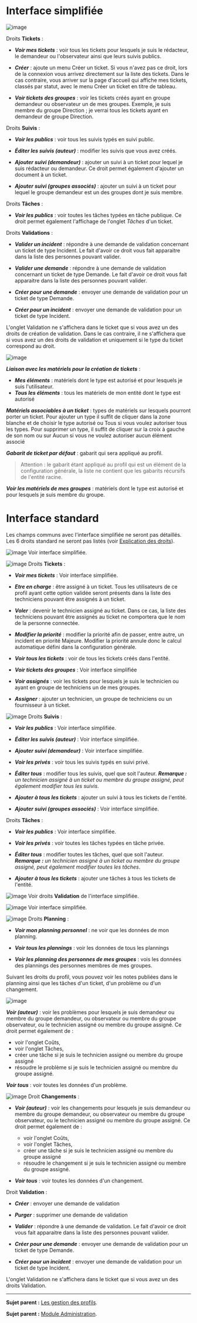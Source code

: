 Interface simplifiée
====================

![image](docs/image/assistancePO.png)

Droits **Tickets** :

  - ***Voir mes tickets*** : voir tous les tickets pour lesquels je suis le rédacteur, le demandeur ou l'observateur ainsi que leurs suivis publics.  

  - ***Créer*** : ajoute un menu Créer un ticket.
  Si vous n'avez pas ce droit, lors de la connexion vous arrivez directement sur la liste des tickets. Dans le cas contraire, vous arriver sur la page d'accueil qui affiche mes tickets, classés par statut, avec le menu Créer un ticket en titre de tableau.

  - ***Voir tickets des groupes*** : voir les tickets créés ayant en groupe demandeur ou observateur un de mes groupes. Exemple, je suis membre du groupe Direction ; je verrai tous les tickets ayant en demandeur de groupe Direction.

Droits **Suivis** :

  - ***Voir les publics*** : voir tous les suivis typés en suivi public.

  - ***Éditer les suivis (auteur)*** : modifier les suivis que vous avez créés.

  - ***Ajouter suivi (demandeur)*** : ajouter un suivi à un ticket pour lequel je suis rédacteur ou demandeur. Ce droit permet également d'ajouter un document à un ticket.

  - ***Ajouter suivi (groupes associés)*** : ajouter un suivi à un ticket pour lequel le groupe demandeur est un des groupes dont je suis membre.

Droits **Tâches** :

  - ***Voir les publics*** : voir toutes les tâches typées en tâche publique.
    Ce droit permet également l'affichage de l'onglet *Tâches* d'un ticket.

Droits **Validations** :

  - ***Valider un incident*** : répondre à une demande de validation concernant un ticket de type Incident. Le fait d'avoir ce droit vous fait apparaitre dans la liste des personnes pouvant valider.

  - ***Valider une demande*** : répondre à une demande de validation concernant un ticket de type Demande. Le fait d'avoir ce droit vous fait apparaitre dans la liste des personnes pouvant valider.

  - ***Créer pour une demande*** : envoyer une demande de validation pour un ticket de type Demande.

  - ***Créer pour un incident*** : envoyer une demande de validation pour un ticket de type Incident.

  L'onglet Validation ne s'affichera dans le ticket que si vous avez un des droits de création de validation. Dans le cas contraire, il ne s'affichera que si vous avez un des droits de validation et uniquement si le type du ticket correspond au droit.


![image](docs/image/associationsPO.png)

***Liaison avec les matériels pour la création de tickets*** : 
  - ***Mes éléments*** : matériels dont le type est autorisé et pour lesquels je suis l'utilisateur.
  - ***Tous les éléments*** : tous les matériels de mon entité dont le type est autorisé

***Matériels associables à un ticket*** : types de matériels sur lesquels pourront porter un ticket. 
  Pour ajouter un type il suffit de cliquer dans la zone blanche et de choisir le type autorisé ou Tous si vous voulez autoriser tous les types.
  Pour supprimer un type, il suffit de cliquer sur la croix à gauche de son nom ou sur Aucun si vous ne voulez autoriser aucun élément associé

***Gabarit de ticket par défaut*** : gabarit qui sera appliqué au profil.

  >Attention : le gabarit étant appliqué au profil qui est un élément de la configuration générale, la liste ne contient que les gabarits récursifs de l'entité racine.

***Voir les matériels de mes groupes*** : matériels dont le type est autorisé et pour lesquels je suis membre du groupe.

Interface standard
==================

Les champs communs avec l'interface simplifiée ne seront pas détaillés.
Les 6 droits standard ne seront pas listés (voir [Explication des droits](index.php?fr/07_Module_Administration/07_Profils/01_Profils.md)).

![image](docs/image/assistance.png)
Voir interface simplifiée.

![image](docs/image/tickets.png)
Droits **Tickets** :

  - ***Voir mes tickets*** : Voir interface simplifiée.

  - ***Etre en charge*** : être assigné à un ticket. Tous les utilisateurs de ce profil ayant cette option validée seront présents dans la liste des techniciens pouvant être assignés à un ticket.

  - ***Voler*** : devenir le technicien assigné au ticket. Dans ce cas, la liste des techniciens pouvant être assignés au ticket ne comportera que le nom de la personne connectée.

  - ***Modifier la priorité*** : modifier la priorité afin de passer, entre autre, un incident en priorité Majeure. 
    Modifier la priorité annule donc le calcul automatique défini dans la configuration générale.

  - ***Voir tous les tickets*** : voir de tous les tickets créés dans l'entité.

  - ***Voir tickets des groupes*** : Voir interface simplifiée

  - ***Voir assignés*** : voir les tickets pour lesquels je suis le technicien ou ayant en groupe de techniciens un de mes groupes.

  - ***Assigner*** : ajouter un technicien, un groupe de techniciens ou un fournisseur à un ticket.

![image](docs/image/suivisTaches.png)
Droits **Suivis** : 

  - ***Voir les publics*** : Voir interface simplifiée.
  - ***Éditer les suivis (auteur)*** : Voir interface simplifiée.
  - ***Ajouter suivi (demandeur)*** : Voir interface simplifiée.

  - ***Voir les privés*** : voir tous les suivis typés en suivi privé.

  - ***Éditer tous*** : modifier tous les suivis, quel que soit l'auteur.
    ***Remarque :** un technicien assigné à un ticket ou membre du groupe assigné, peut également modifier tous les suivis*.

  - ***Ajouter à tous les tickets*** : ajouter un suivi à tous les tickets de l'entité.

  - ***Ajouter suivi (groupes associés)*** : Voir interface simplifiée.

Droits **Tâches** : 

  - ***Voir les publics*** : Voir interface simplifiée.

  - ***Voir les privés*** : voir toutes les tâches typées en tâche privée.

  - ***Éditer tous*** : modifier toutes les tâches, quel que soit l'auteur.
    ***Remarque :** un technicien assigné à un ticket ou membre du groupe assigné, peut également modifier toutes les tâches*.

  - ***Ajouter à tous les tickets*** : ajouter une tâches à tous les tickets de l'entité.

![image](docs/image/validations.png)
Voir droits **Validation** de l'interface simplifiée.

![image](docs/image/associations.png)
Voir interface simplifiée.

![image](docs/image/visibilite.png)
Droits **Planning** : 

  - ***Voir mon planning personnel*** : ne voir que les données de mon planning.

  - ***Voir tous les plannings*** : voir les données de tous les plannings

  - ***Voir les planning des personnes de mes groupes*** : vois les données des plannings des personnes membres de mes groupes.

  Suivant les droits du profil, vous pouvez voir les notes publiées dans le planning ainsi que les tâches d'un ticket, d'un problème ou d'un changement.


![image](docs/image/problemes.png)

***Voir (auteur)*** : voir les problèmes pour lesquels je suis demandeur ou membre du groupe demandeur, ou observateur ou membre du groupe observateur, ou le technicien assigné ou membre du groupe assigné.
Ce droit permet également de :
   - voir l'onglet Coûts,
   - voir l'onglet Tâches,
   - créer une tâche si je suis le technicien assigné ou membre du groupe assigné
   - résoudre le problème si je suis le technicien assigné ou membre du groupe assigné.

***Voir tous*** : voir toutes les données d'un problème.


![image](docs/image/changements.png)
Droit **Changements** :

 - ***Voir (auteur)*** : voir les changements pour lesquels je suis demandeur ou membre du groupe demandeur, ou observateur ou membre du groupe observateur, ou le technicien assigné ou membre du groupe assigné.
   Ce droit permet également de :
   - voir l'onglet Coûts,
   - voir l'onglet Tâches,
   - créer une tâche si je suis le technicien assigné ou membre du groupe assigné
   - résoudre le changement si je suis le technicien assigné ou membre du groupe assigné.

 - ***Voir tous*** : voir toutes les données d'un changement.

Droit **Validation** :

  - ***Créer*** : envoyer une demande de validation

  - ***Purger*** : supprimer une demande de validation

  - ***Valider*** : répondre à une demande de validation. Le fait d'avoir ce droit vous fait apparaitre dans la liste des personnes pouvant valider.

  - ***Créer pour une demande*** : envoyer une demande de validation pour un ticket de type Demande.

  - ***Créer pour un incident*** : envoyer une demande de validation pour un ticket de type Incident.

  L'onglet Validation ne s'affichera dans le ticket que si vous avez un des droits Validation.

---------
**Sujet parent :** [Les gestion des profils](index.php?fr/07_Module_Administration/07_Profils/01_Profils.md "La gestion des profils").

**Sujet parent :** [Module Administration](index.php?fr/07_Module_Administration/01_Module_Administration.md "Le module Administration permet d'administrer les utilisateurs, groupes, entités, profils, règles et dictionnaires et offre des outils de maintenance de l'application").